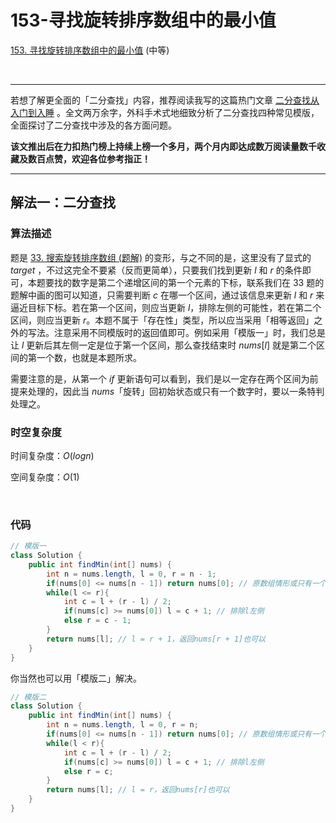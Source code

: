 # 153-寻找旋转排序数组中的最小值

[153. 寻找旋转排序数组中的最小值](https://leetcode.cn/problems/find-minimum-in-rotated-sorted-array/) (中等)

<br />

***

若想了解更全面的「二分查找」内容，推荐阅读我写的这篇热门文章 [二分查找从入门到入睡](https://leetcode.cn/circle/discuss/ooxfo8/) 。全文两万余字，外科手术式地细致分析了二分查找四种常见模版，全面探讨了二分查找中涉及的各方面问题。

 **该文推出后在力扣热门榜上持续上榜一个多月，两个月内即达成数万阅读量数千收藏及数百点赞，欢迎各位参考指正！** 

***



## 解法一：二分查找

### 算法描述

题是 [33. 搜索旋转排序数组 (题解)](https://leetcode.cn/problems/search-in-rotated-sorted-array/solution/yukiyama-by-yukiyama-ovlz/) 的变形，与之不同的是，这里没有了显式的 $target$ ，不过这完全不要紧（反而更简单），只要我们找到更新 $l$ 和 $r$ 的条件即可，本题要找的数字是第二个递增区间的第一个元素的下标，联系我们在 33 题的题解中画的图可以知道，只需要判断 $c$ 在哪一个区间，通过该信息来更新 $l$ 和 $r$ 来逼近目标下标。若在第一个区间，则应当更新 $l$，排除左侧的可能性，若在第二个区间，则应当更新 $r$。本题不属于「存在性」类型，所以应当采用「相等返回」之外的写法。注意采用不同模版时的返回值即可。例如采用「模版一」时，我们总是让 $l$ 更新后其左侧一定是位于第一个区间，那么查找结束时 $nums[l]$ 就是第二个区间的第一个数，也就是本题所求。

需要注意的是，从第一个 $if$ 更新语句可以看到，我们是以一定存在两个区间为前提来处理的，因此当 $nums$「旋转」回初始状态或只有一个数字时，要以一条特判处理之。<br />

### 时空复杂度

时间复杂度：$O(logn)$

空间复杂度：$O(1)$

<br />

### 代码

```java
// 模版一
class Solution {
    public int findMin(int[] nums) {
        int n = nums.length, l = 0, r = n - 1;
        if(nums[0] <= nums[n - 1]) return nums[0]; // 原数组情形或只有一个数字
        while(l <= r){
            int c = l + (r - l) / 2;
            if(nums[c] >= nums[0]) l = c + 1; // 排除l左侧
            else r = c - 1; 
        }
        return nums[l]; // l = r + 1，返回nums[r + 1]也可以
    }
}
```

你当然也可以用「模版二」解决。

```java
// 模版二
class Solution {
    public int findMin(int[] nums) {
        int n = nums.length, l = 0, r = n;
        if(nums[0] <= nums[n - 1]) return nums[0]; // 原数组情形或只有一个数字
        while(l < r){
            int c = l + (r - l) / 2;
            if(nums[c] >= nums[0]) l = c + 1; // 排除l左侧
            else r = c;
        }
        return nums[l]; // l = r，返回nums[r]也可以
    }
}
```

<br />

